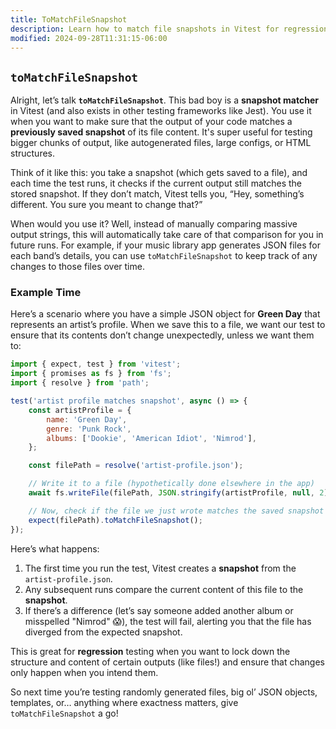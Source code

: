 ```yaml
---
title: ToMatchFileSnapshot
description: Learn how to match file snapshots in Vitest for regression testing.
modified: 2024-09-28T11:31:15-06:00
---
```


## `toMatchFileSnapshot`

Alright, let’s talk **`toMatchFileSnapshot`**. This bad boy is a **snapshot matcher** in Vitest (and also exists in other testing frameworks like Jest). You use it when you want to make sure that the output of your code matches a **previously saved snapshot** of its file content. It's super useful for testing bigger chunks of output, like autogenerated files, large configs, or HTML structures.

Think of it like this: you take a snapshot (which gets saved to a file), and each time the test runs, it checks if the current output still matches the stored snapshot. If they don’t match, Vitest tells you, “Hey, something’s different. You sure you meant to change that?”

When would you use it? Well, instead of manually comparing massive output strings, this will automatically take care of that comparison for you in future runs. For example, if your music library app generates JSON files for each band’s details, you can use `toMatchFileSnapshot` to keep track of any changes to those files over time.

### Example Time

Here’s a scenario where you have a simple JSON object for **Green Day** that represents an artist’s profile. When we save this to a file, we want our test to ensure that its contents don’t change unexpectedly, unless we want them to:

```js
import { expect, test } from 'vitest';
import { promises as fs } from 'fs';
import { resolve } from 'path';

test('artist profile matches snapshot', async () => {
	const artistProfile = {
		name: 'Green Day',
		genre: 'Punk Rock',
		albums: ['Dookie', 'American Idiot', 'Nimrod'],
	};

	const filePath = resolve('artist-profile.json');

	// Write it to a file (hypothetically done elsewhere in the app)
	await fs.writeFile(filePath, JSON.stringify(artistProfile, null, 2));

	// Now, check if the file we just wrote matches the saved snapshot
	expect(filePath).toMatchFileSnapshot();
});
```

Here’s what happens:

1. The first time you run the test, Vitest creates a **snapshot** from the `artist-profile.json`.
2. Any subsequent runs compare the current content of this file to the **snapshot**.
3. If there’s a difference (let’s say someone added another album or misspelled "Nimrod" 😱), the test will fail, alerting you that the file has diverged from the expected snapshot.

This is great for **regression** testing when you want to lock down the structure and content of certain outputs (like files!) and ensure that changes only happen when you intend them.

So next time you’re testing randomly generated files, big ol’ JSON objects, templates, or… anything where exactness matters, give `toMatchFileSnapshot` a go!

```ts
```
